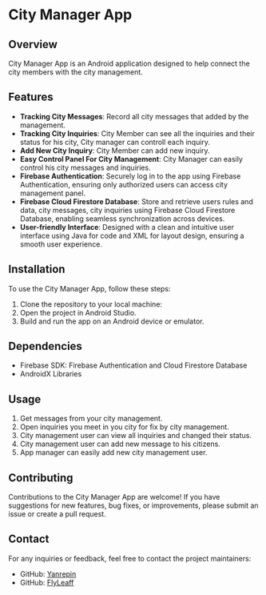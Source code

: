 # City Manager App

## Overview
City Manager App is an Android application designed to help connect the city members with the city management. 

## Features
- **Tracking City Messages**: Record all city messages that added by the management. 
- **Tracking City Inquiries**: City Member can see all the inquiries and their status for his city, City manager can controll each inquiry.
- **Add New City Inquiry**: City Member can add new inquiry.
- **Easy Control Panel For City Management**: City Manager can easily control his city messages and inquiries.
- **Firebase Authentication**: Securely log in to the app using Firebase Authentication, ensuring only authorized users can access city management panel.
- **Firebase Cloud Firestore Database**: Store and retrieve users rules and data, city messages, city inquiries using Firebase Cloud Firestore Database, enabling seamless synchronization across devices.
- **User-friendly Interface**: Designed with a clean and intuitive user interface using Java for code and XML for layout design, ensuring a smooth user experience.

## Installation
To use the City Manager App, follow these steps:
1. Clone the repository to your local machine: 
2. Open the project in Android Studio.
3. Build and run the app on an Android device or emulator.

## Dependencies
- Firebase SDK: Firebase Authentication and Cloud Firestore Database
- AndroidX Libraries

## Usage
1. Get messages from your city management.
2. Open inquiries you meet in you city for fix by city management.
3. City management user can view all inquiries and changed their status.
4. City management user can add new message to his citizens.
5. App manager can easily add new city management user.

## Contributing
Contributions to the City Manager App are welcome! If you have suggestions for new features, bug fixes, or improvements, please submit an issue or create a pull request.

## Contact
For any inquiries or feedback, feel free to contact the project maintainers:
- GitHub: [Yanrepin](https://github.com/Yanrepin)
- GitHub: [FlyLeaff](https://github.com/FlyLeaff)
